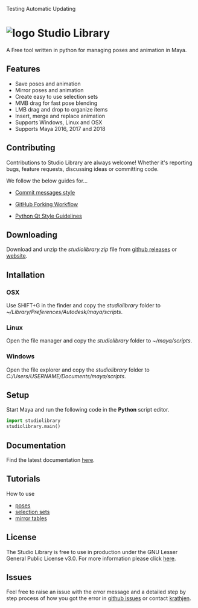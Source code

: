 Testing Automatic Updating
# ![logo](./resource/icons/icon_black_on_white.png) Studio Library

A Free tool written in python for managing poses and animation in Maya.


## Features 

* Save poses and animation
* Mirror poses and animation
* Create easy to use selection sets
* MMB drag for fast pose blending
* LMB drag and drop to organize items
* Insert, merge and replace animation
* Supports Windows, Linux and OSX
* Supports Maya 2016, 2017 and 2018


## Contributing

Contributions to Studio Library are always welcome! Whether it's reporting bugs, feature requests, discussing ideas or committing code.

We follow the below guides for...

* [Commit messages style](https://github.com/erlang/otp/wiki/Writing-good-commit-messages)

* [GitHub Forking Workflow](https://gist.github.com/Chaser324/ce0505fbed06b947d962)

* [Python Qt Style Guidelines](http://bitesofcode.blogspot.co.uk/2011/10/pyqt-coding-style-guidelines.html)


## Downloading 

Download and unzip the *studiolibrary.zip* file from [github releases](https://github.com/krathjen/studiolibrary/releases) or [website](http://www.studiolibrary.com/download).


## Intallation

### OSX
Use SHIFT+G in the finder and copy the *studiolibrary* folder to *~/Library/Preferences/Autodesk/maya/scripts*.

### Linux
Open the file manager and copy the *studiolibrary* folder to *~/maya/scripts*.

### Windows
Open the file explorer and copy the *studiolibrary* folder to *C:/Users/USERNAME/Documents/maya/scripts*.


## Setup

Start Maya and run the following code in the **Python** script editor.

```python
import studiolibrary
studiolibrary.main()
```

## Documentation

Find the latest documentation [here](https://drive.google.com/open?id=1v3A1YWEdJml_Qb7i8ITOrljqZaBISHYZCKUR9NJxGr8).

## Tutorials

How to use

* [poses](https://www.youtube.com/watch?v=lpaWrT7VXfM)
* [selection sets](https://www.youtube.com/watch?v=xejWubal_j8)
* [mirror tables](https://www.youtube.com/watch?v=kCv0XleJfjU&t=3s)

## License

The Studio Library is free to use in production under the GNU Lesser General Public License v3.0.
For more information please click [here](https://github.com/krathjen/studiolibrary/blob/master/LICENSE.md).


## Issues

Feel free to raise an issue with the error message and a detailed step by step process of how you got the error in [github issues](https://github.com/krathjen/studiolibrary/issues/new) or contact [krathjen](http://www.studiolibrary.com/contact).
